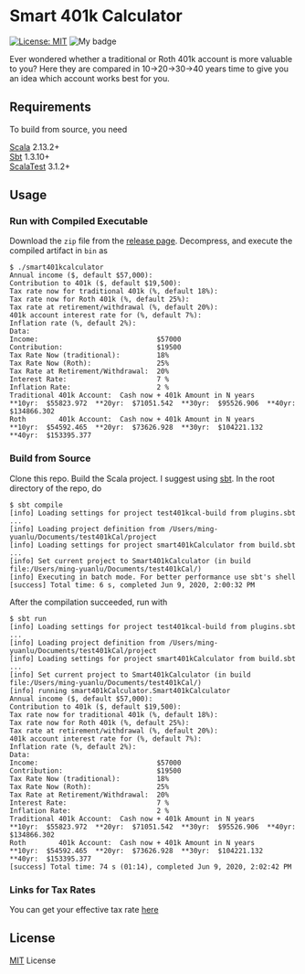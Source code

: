 # Smart 401k Calculator

[![License: MIT](https://img.shields.io/badge/License-MIT-yellow.svg)](https://opensource.org/licenses/MIT)
![My badge](https://img.shields.io/badge/Ming--Yuan-Lu-success)

Ever wondered whether a traditional or Roth 401k account is more valuable to you? Here they are compared in 10->20->30->40 years time to give you an idea which account works best for you.

## Requirements

To build from source, you need

[Scala](https://www.scala-lang.org/) 2.13.2+  
[Sbt](https://www.scala-sbt.org/) 1.3.10+  
[ScalaTest](https://www.scalatest.org/) 3.1.2+  

## Usage

### Run with Compiled Executable
Download the `zip` file from the [release page](https://github.com/mingyuanlu/smart-401k-calculator/releases/tag/v1.0.0). Decompress, and execute the compiled artifact in `bin` as
```
$ ./smart401kcalculator
Annual income ($, default $57,000):
Contribution to 401k ($, default $19,500):
Tax rate now for traditional 401k (%, default 18%):
Tax rate now for Roth 401k (%, default 25%):
Tax rate at retirement/withdrawal (%, default 20%):
401k account interest rate for (%, default 7%):
Inflation rate (%, default 2%):
Data:
Income:                             $57000
Contribution:                       $19500
Tax Rate Now (traditional):         18%
Tax Rate Now (Roth):                25%
Tax Rate at Retirement/Withdrawal:  20%
Interest Rate:                      7 %
Inflation Rate:                     2 %
Traditional 401k Account:  Cash now + 401k Amount in N years
**10yr:  $55823.972  **20yr:  $71051.542  **30yr:  $95526.906  **40yr:  $134866.302
Roth        401k Account:  Cash now + 401k Amount in N years
**10yr:  $54592.465  **20yr:  $73626.928  **30yr:  $104221.132  **40yr:  $153395.377
```

### Build from Source

Clone this repo. Build the Scala project. I suggest using [sbt](https://www.scala-sbt.org/). In the root directory of the repo, do
```
$ sbt compile
[info] Loading settings for project test401kcal-build from plugins.sbt ...
[info] Loading project definition from /Users/ming-yuanlu/Documents/test401kCal/project
[info] Loading settings for project smart401kCalculator from build.sbt ...
[info] Set current project to Smart401kCalculator (in build file:/Users/ming-yuanlu/Documents/test401kCal/)
[info] Executing in batch mode. For better performance use sbt's shell
[success] Total time: 6 s, completed Jun 9, 2020, 2:00:32 PM
```

After the compilation succeeded, run with 

```
$ sbt run
[info] Loading settings for project test401kcal-build from plugins.sbt ...
[info] Loading project definition from /Users/ming-yuanlu/Documents/test401kCal/project
[info] Loading settings for project smart401kCalculator from build.sbt ...
[info] Set current project to Smart401kCalculator (in build file:/Users/ming-yuanlu/Documents/test401kCal/)
[info] running smart401kCalculator.Smart401kCalculator
Annual income ($, default $57,000):
Contribution to 401k ($, default $19,500):
Tax rate now for traditional 401k (%, default 18%):
Tax rate now for Roth 401k (%, default 25%):
Tax rate at retirement/withdrawal (%, default 20%):
401k account interest rate for (%, default 7%):
Inflation rate (%, default 2%):
Data:
Income:                             $57000
Contribution:                       $19500
Tax Rate Now (traditional):         18%
Tax Rate Now (Roth):                25%
Tax Rate at Retirement/Withdrawal:  20%
Interest Rate:                      7 %
Inflation Rate:                     2 %
Traditional 401k Account:  Cash now + 401k Amount in N years
**10yr:  $55823.972  **20yr:  $71051.542  **30yr:  $95526.906  **40yr:  $134866.302
Roth        401k Account:  Cash now + 401k Amount in N years
**10yr:  $54592.465  **20yr:  $73626.928  **30yr:  $104221.132  **40yr:  $153395.377
[success] Total time: 74 s (01:14), completed Jun 9, 2020, 2:02:42 PM
```

### Links for Tax Rates

You can get your effective tax rate [here](https://smartasset.com/taxes/income-taxes)

## License 

[MIT](https://github.com/mingyuanlu/smart-401k-calculator/blob/master/LICENSE) License